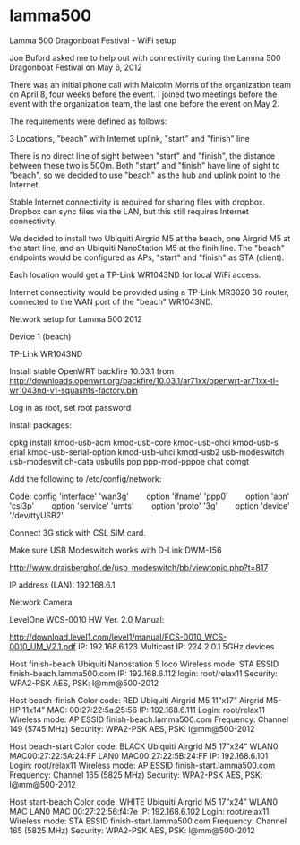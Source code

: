 lamma500
========

Lamma 500 Dragonboat Festival - WiFi setup

Jon Buford asked me to help out with connectivity during the
Lamma 500 Dragonboat Festival on May 6, 2012

There was an initial phone call with Malcolm Morris of the organization team on April 8, four weeks before the event. I joined two meetings before the event with the organization team, the last one before the event on May 2.

The requirements were defined as follows:

3 Locations, "beach" with Internet uplink, "start" and "finish" line

There is no direct line of sight between "start" and "finish", the distance between these two is 500m. Both "start" and "finish" have line of sight to "beach", so we decided to use "beach" as the hub and uplink point to the Internet.

Stable Internet connectivity is required for sharing files with dropbox. Dropbox can sync files via the LAN, but this still requires Internet connectivity.

We decided to install two Ubiquiti Airgrid M5 at the beach, one Airgrid M5 at the start line, and an Ubiquiti NanoStation M5 at the finih line. The "beach" endpoints would be configured as APs, "start" and "finish" as STA (client).

Each location would get a TP-Link WR1043ND for local WiFi access.

Internet connectivity would be provided using a TP-Link MR3020 3G router, connected to the WAN port of the "beach" WR1043ND.
 
Network setup for Lamma 500 2012

Device 1 (beach)

TP-Link WR1043ND

Install stable OpenWRT backfire 10.03.1 from
http://downloads.openwrt.org/backfire/10.03.1/ar71xx/openwrt-ar71xx-tl-wr1043nd-v1-squashfs-factory.bin

Log in as root, set root password

Install packages:

opkg install kmod-usb-acm kmod-usb-core kmod-usb-ohci kmod-usb-s
erial kmod-usb-serial-option kmod-usb-uhci kmod-usb2 usb-modeswitch usb-modeswit
ch-data usbutils ppp ppp-mod-pppoe chat comgt

Add the following to /etc/config/network:

Code:
config 'interface' 'wan3g' 
        option 'ifname' 'ppp0' 
        option 'apn' 'csl3p' 
        option 'service' 'umts' 
        option 'proto' '3g' 
        option 'device' '/dev/ttyUSB2'

Connect 3G stick with CSL SIM card.

Make sure USB Modeswitch works with D-Link DWM-156

http://www.draisberghof.de/usb_modeswitch/bb/viewtopic.php?t=817

IP address (LAN): 192.168.6.1

Network Camera

LevelOne WCS-0010 HW Ver. 2.0
Manual:

http://download.level1.com/level1/manual/FCS-0010_WCS-0010_UM_V2.1.pdf
IP: 192.168.6.123
Multicast IP: 224.2.0.1
5GHz devices

Host finish-beach
Ubiquiti Nanostation 5 loco
Wireless mode: STA
ESSID finish-beach.lamma500.com
IP: 192.168.6.112
login: root/relax11
Security: WPA2-PSK AES, PSK: l@mm@500-2012

Host beach-finish
Color code: RED
Ubiquiti Airgrid M5 11”x17”
Airgrid M5-HP 11x14”
MAC: 00:27:22:5a:25:56
IP: 192.168.6.111
Login: root/relax11
Wireless mode: AP
ESSID finish-beach.lamma500.com
Frequency: Channel 149 (5745 MHz)
Security: WPA2-PSK AES, PSK: l@mm@500-2012

Host beach-start
Color code: BLACK
Ubiquiti Airgrid M5 17”x24”
WLAN0 MAC00:27:22:5A:24:FF
LAN0 MAC00:27:22:5B:24:FF
IP: 192.168.6.101
Login: root/relax11
Wireless mode: AP
ESSID finish-start.lamma500.com
Frequency: Channel 165 (5825 MHz)
Security: WPA2-PSK AES, PSK: l@mm@500-2012

Host start-beach
Color code: WHITE
Ubiquiti Airgrid M5 17”x24”
WLAN0 MAC 
LAN0 MAC 00:27:22:56:f4:7e
IP: 192.168.6.102
Login: root/relax11
Wireless mode: STA
ESSID finish-start.lamma500.com
Frequency: Channel 165 (5825 MHz)
Security: WPA2-PSK AES, PSK: l@mm@500-2012


